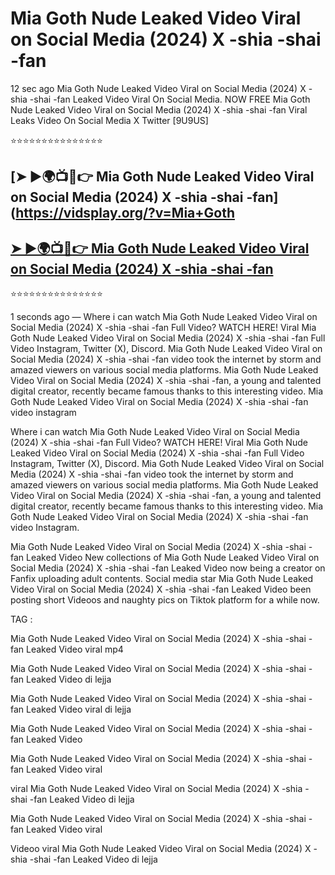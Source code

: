﻿# Mia Goth Nude Leaked Video Viral on Social Media (2024) X -shia -shai -fan



12 sec ago Mia Goth Nude Leaked Video Viral on Social Media (2024) X -shia -shai -fan Leaked Video Viral On Social Media. NOW FREE Mia Goth Nude Leaked Video Viral on Social Media (2024) X -shia -shai -fan Viral Leaks Video On Social Media X Twitter [9U9US]

⭐⭐⭐⭐⭐⭐⭐⭐⭐⭐⭐⭐⭐⭐⭐

## [➤ ►🌍📺📱👉 Mia Goth Nude Leaked Video Viral on Social Media (2024) X -shia -shai -fan](https://vidsplay.org/?v=Mia+Goth

## [➤ ►🌍📺📱👉 Mia Goth Nude Leaked Video Viral on Social Media (2024) X -shia -shai -fan](https://vidsplay.org/?v=Mia+Goth)


⭐⭐⭐⭐⭐⭐⭐⭐⭐⭐⭐⭐⭐⭐⭐



1 seconds ago — Where i can watch Mia Goth Nude Leaked Video Viral on Social Media (2024) X -shia -shai -fan Full Video? WATCH HERE! Viral Mia Goth Nude Leaked Video Viral on Social Media (2024) X -shia -shai -fan Full Video Instagram, Twitter (X), Discord. Mia Goth Nude Leaked Video Viral on Social Media (2024) X -shia -shai -fan video took the internet by storm and amazed viewers on various social media platforms. Mia Goth Nude Leaked Video Viral on Social Media (2024) X -shia -shai -fan, a young and talented digital creator, recently became famous thanks to this interesting video. Mia Goth Nude Leaked Video Viral on Social Media (2024) X -shia -shai -fan video instagram

Where i can watch Mia Goth Nude Leaked Video Viral on Social Media (2024) X -shia -shai -fan Full Video? WATCH HERE! Viral Mia Goth Nude Leaked Video Viral on Social Media (2024) X -shia -shai -fan Full Video Instagram, Twitter (X), Discord. Mia Goth Nude Leaked Video Viral on Social Media (2024) X -shia -shai -fan video took the internet by storm and amazed viewers on various social media platforms. Mia Goth Nude Leaked Video Viral on Social Media (2024) X -shia -shai -fan, a young and talented digital creator, recently became famous thanks to this interesting video. Mia Goth Nude Leaked Video Viral on Social Media (2024) X -shia -shai -fan video Instagram.

Mia Goth Nude Leaked Video Viral on Social Media (2024) X -shia -shai -fan Leaked Video New collections of Mia Goth Nude Leaked Video Viral on Social Media (2024) X -shia -shai -fan Leaked Video now being a creator on Fanfix uploading adult contents. Social media star Mia Goth Nude Leaked Video Viral on Social Media (2024) X -shia -shai -fan Leaked Video been posting short Videoos and naughty pics on Tiktok platform for a while now.

TAG :

 

Mia Goth Nude Leaked Video Viral on Social Media (2024) X -shia -shai -fan Leaked Video viral mp4

 

Mia Goth Nude Leaked Video Viral on Social Media (2024) X -shia -shai -fan Leaked Video di lejja

 

Mia Goth Nude Leaked Video Viral on Social Media (2024) X -shia -shai -fan Leaked Video viral di lejja

 

Mia Goth Nude Leaked Video Viral on Social Media (2024) X -shia -shai -fan Leaked Video

 

Mia Goth Nude Leaked Video Viral on Social Media (2024) X -shia -shai -fan Leaked Video viral

 

viral Mia Goth Nude Leaked Video Viral on Social Media (2024) X -shia -shai -fan Leaked Video di lejja

 

Mia Goth Nude Leaked Video Viral on Social Media (2024) X -shia -shai -fan Leaked Video viral

 

Videoo viral Mia Goth Nude Leaked Video Viral on Social Media (2024) X -shia -shai -fan Leaked Video di lejja